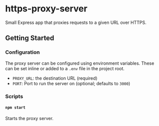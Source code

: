 # https-proxy-server

Small Express app that proxies requests to a given URL over HTTPS.

## Getting Started

### Configuration

The proxy server can be configured using environment variables. These can be set inline or added to a `.env` file in the project root.

- `PROXY_URL`: the destination URL (required)
- `PORT`: Port to run the server on (optional; defaults to `3000`)

### Scripts

#### `npm start`

Starts the proxy server.
